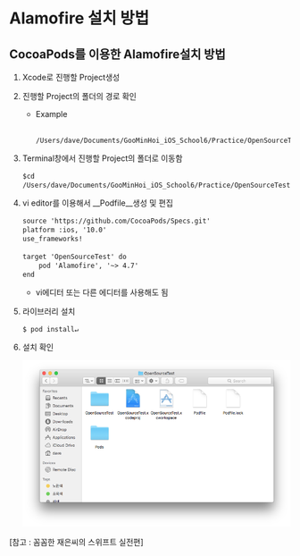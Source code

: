 # Alamofire 설치 방법

## CocoaPods를 이용한 Alamofire설치 방법

1. Xcode로 진행할 Project생성

2. 진행할 Project의 폴더의 경로 확인
	* Example
	
	  ```
	  	/Users/dave/Documents/GooMinHoi_iOS_School6/Practice/OpenSourceTest/
	  ```
	   
 
3. Terminal창에서 진행할 Project의 폴더로 이동함

	```
	$cd /Users/dave/Documents/GooMinHoi_iOS_School6/Practice/OpenSourceTest/
	
	```
 
4. vi editor를 이용해서 __Podfile__생성 및 편집

	```
	source 'https://github.com/CocoaPods/Specs.git'
	platform :ios, '10.0'
	use_frameworks!

	target 'OpenSourceTest' do
        pod 'Alamofire', '~> 4.7'
	end
	```
	* vi에디터 또는 다른 에디터를 사용해도 됨
 
5. 라이브러리 설치
	
	```
	$ pod install↵
	```

 
6. 설치 확인

	![](Images/folderImage.png "Folder")
	

[참고 : 꼼꼼한 재은씨의 스위프트 실전편]